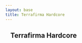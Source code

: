 ```yaml
---
layout: base
title: Terrafirma Hardcore
---
```


<section style="padding:16px">
  <h1 style="margin:0 0 12px;">Terrafirma Hardcore</h1>
  <p style="margin:0">
  </p>
</section>
